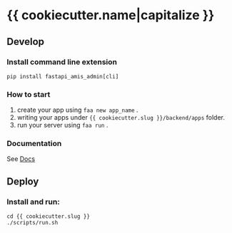 # {{ cookiecutter.name|capitalize }}

## Develop

### Install command line extension

`pip install fastapi_amis_admin[cli]`

### How to start

1. create your app using `faa new app_name` .
2. writing your apps under `{{ cookiecutter.slug }}/backend/apps` folder.
3. run your server using `faa run` .

### Documentation

See [Docs](https://docs.amis.work/)

## Deploy

### Install and run:

```shell
cd {{ cookiecutter.slug }}
./scripts/run.sh
```
